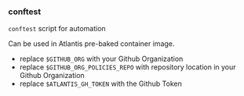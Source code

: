 ### conftest

`conftest` script for automation

Can be used in Atlantis pre-baked container image.

- replace `$GITHUB_ORG` with your Github Organization
- replace `$GITHUB_ORG_POLICIES_REPO` with repository location in your Github Organization
- replace `$ATLANTIS_GH_TOKEN` with the Github Token
